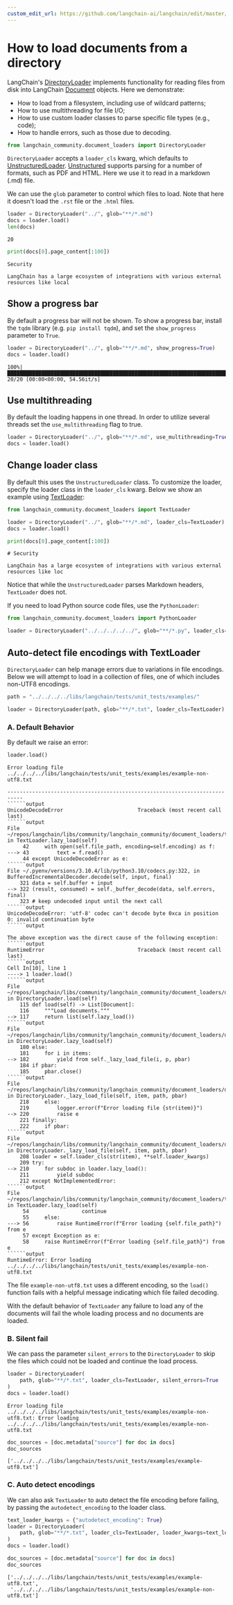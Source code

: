 ```yaml
---
custom_edit_url: https://github.com/langchain-ai/langchain/edit/master/docs/docs/how_to/document_loader_directory.ipynb
---
```

# How to load documents from a directory

LangChain's [DirectoryLoader](https://api.python.langchain.com/en/latest/document_loaders/langchain_community.document_loaders.directory.DirectoryLoader.html) implements functionality for reading files from disk into LangChain [Document](https://api.python.langchain.com/en/latest/documents/langchain_core.documents.base.Document.html#langchain_core.documents.base.Document) objects. Here we demonstrate:

- How to load from a filesystem, including use of wildcard patterns;
- How to use multithreading for file I/O;
- How to use custom loader classes to parse specific file types (e.g., code);
- How to handle errors, such as those due to decoding.


```python
from langchain_community.document_loaders import DirectoryLoader
```

`DirectoryLoader` accepts a `loader_cls` kwarg, which defaults to [UnstructuredLoader](/docs/integrations/document_loaders/unstructured_file). [Unstructured](https://unstructured-io.github.io/unstructured/) supports parsing for a number of formats, such as PDF and HTML. Here we use it to read in a markdown (.md) file.

We can use the `glob` parameter to control which files to load. Note that here it doesn't load the `.rst` file or the `.html` files.


```python
loader = DirectoryLoader("../", glob="**/*.md")
docs = loader.load()
len(docs)
```



```output
20
```



```python
print(docs[0].page_content[:100])
```
```output
Security

LangChain has a large ecosystem of integrations with various external resources like local
```
## Show a progress bar

By default a progress bar will not be shown. To show a progress bar, install the `tqdm` library (e.g. `pip install tqdm`), and set the `show_progress` parameter to `True`.


```python
loader = DirectoryLoader("../", glob="**/*.md", show_progress=True)
docs = loader.load()
```
```output
100%|█████████████████████████████████████████████████████████████████████████████████████████████████████████████████████████████████████████████████████████████████████████████████████████████████████████████████████████████████| 20/20 [00:00<00:00, 54.56it/s]
```
## Use multithreading

By default the loading happens in one thread. In order to utilize several threads set the `use_multithreading` flag to true.


```python
loader = DirectoryLoader("../", glob="**/*.md", use_multithreading=True)
docs = loader.load()
```

## Change loader class
By default this uses the `UnstructuredLoader` class. To customize the loader, specify the loader class in the `loader_cls` kwarg. Below we show an example using [TextLoader](https://api.python.langchain.com/en/latest/document_loaders/langchain_community.document_loaders.text.TextLoader.html):


```python
from langchain_community.document_loaders import TextLoader

loader = DirectoryLoader("../", glob="**/*.md", loader_cls=TextLoader)
docs = loader.load()
```


```python
print(docs[0].page_content[:100])
```
```output
# Security

LangChain has a large ecosystem of integrations with various external resources like loc
```
Notice that while the `UnstructuredLoader` parses Markdown headers, `TextLoader` does not.

If you need to load Python source code files, use the `PythonLoader`:


```python
from langchain_community.document_loaders import PythonLoader

loader = DirectoryLoader("../../../../../", glob="**/*.py", loader_cls=PythonLoader)
```

## Auto-detect file encodings with TextLoader

`DirectoryLoader` can help manage errors due to variations in file encodings. Below we will attempt to load in a collection of files, one of which includes non-UTF8 encodings.


```python
path = "../../../../libs/langchain/tests/unit_tests/examples/"

loader = DirectoryLoader(path, glob="**/*.txt", loader_cls=TextLoader)
```

### A. Default Behavior

By default we raise an error:


```python
loader.load()
```
```output
Error loading file ../../../../libs/langchain/tests/unit_tests/examples/example-non-utf8.txt
```
```output
---------------------------------------------------------------------------
``````output
UnicodeDecodeError                        Traceback (most recent call last)
``````output
File ~/repos/langchain/libs/community/langchain_community/document_loaders/text.py:43, in TextLoader.lazy_load(self)
     42     with open(self.file_path, encoding=self.encoding) as f:
---> 43         text = f.read()
     44 except UnicodeDecodeError as e:
``````output
File ~/.pyenv/versions/3.10.4/lib/python3.10/codecs.py:322, in BufferedIncrementalDecoder.decode(self, input, final)
    321 data = self.buffer + input
--> 322 (result, consumed) = self._buffer_decode(data, self.errors, final)
    323 # keep undecoded input until the next call
``````output
UnicodeDecodeError: 'utf-8' codec can't decode byte 0xca in position 0: invalid continuation byte
``````output

The above exception was the direct cause of the following exception:
``````output
RuntimeError                              Traceback (most recent call last)
``````output
Cell In[10], line 1
----> 1 loader.load()
``````output
File ~/repos/langchain/libs/community/langchain_community/document_loaders/directory.py:117, in DirectoryLoader.load(self)
    115 def load(self) -> List[Document]:
    116     """Load documents."""
--> 117     return list(self.lazy_load())
``````output
File ~/repos/langchain/libs/community/langchain_community/document_loaders/directory.py:182, in DirectoryLoader.lazy_load(self)
    180 else:
    181     for i in items:
--> 182         yield from self._lazy_load_file(i, p, pbar)
    184 if pbar:
    185     pbar.close()
``````output
File ~/repos/langchain/libs/community/langchain_community/document_loaders/directory.py:220, in DirectoryLoader._lazy_load_file(self, item, path, pbar)
    218     else:
    219         logger.error(f"Error loading file {str(item)}")
--> 220         raise e
    221 finally:
    222     if pbar:
``````output
File ~/repos/langchain/libs/community/langchain_community/document_loaders/directory.py:210, in DirectoryLoader._lazy_load_file(self, item, path, pbar)
    208 loader = self.loader_cls(str(item), **self.loader_kwargs)
    209 try:
--> 210     for subdoc in loader.lazy_load():
    211         yield subdoc
    212 except NotImplementedError:
``````output
File ~/repos/langchain/libs/community/langchain_community/document_loaders/text.py:56, in TextLoader.lazy_load(self)
     54                 continue
     55     else:
---> 56         raise RuntimeError(f"Error loading {self.file_path}") from e
     57 except Exception as e:
     58     raise RuntimeError(f"Error loading {self.file_path}") from e
``````output
RuntimeError: Error loading ../../../../libs/langchain/tests/unit_tests/examples/example-non-utf8.txt
```

The file `example-non-utf8.txt` uses a different encoding, so the `load()` function fails with a helpful message indicating which file failed decoding.

With the default behavior of `TextLoader` any failure to load any of the documents will fail the whole loading process and no documents are loaded.

### B. Silent fail

We can pass the parameter `silent_errors` to the `DirectoryLoader` to skip the files which could not be loaded and continue the load process.


```python
loader = DirectoryLoader(
    path, glob="**/*.txt", loader_cls=TextLoader, silent_errors=True
)
docs = loader.load()
```
```output
Error loading file ../../../../libs/langchain/tests/unit_tests/examples/example-non-utf8.txt: Error loading ../../../../libs/langchain/tests/unit_tests/examples/example-non-utf8.txt
```

```python
doc_sources = [doc.metadata["source"] for doc in docs]
doc_sources
```



```output
['../../../../libs/langchain/tests/unit_tests/examples/example-utf8.txt']
```


### C. Auto detect encodings

We can also ask `TextLoader` to auto detect the file encoding before failing, by passing the `autodetect_encoding` to the loader class.


```python
text_loader_kwargs = {"autodetect_encoding": True}
loader = DirectoryLoader(
    path, glob="**/*.txt", loader_cls=TextLoader, loader_kwargs=text_loader_kwargs
)
docs = loader.load()
```


```python
doc_sources = [doc.metadata["source"] for doc in docs]
doc_sources
```



```output
['../../../../libs/langchain/tests/unit_tests/examples/example-utf8.txt',
 '../../../../libs/langchain/tests/unit_tests/examples/example-non-utf8.txt']
```

